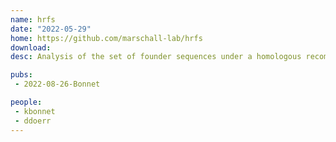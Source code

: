 ```yaml
---
name: hrfs
date: "2022-05-29"
home: https://github.com/marschall-lab/hrfs
download: 
desc: Analysis of the set of founder sequences under a homologous recombination model.

pubs:
 - 2022-08-26-Bonnet

people:
 - kbonnet
 - ddoerr
---
```

